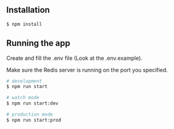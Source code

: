 ## Installation

```bash
$ npm install
```

## Running the app

Create and fill the .env file (Look at the .env.example).

Make sure the Redis server is running on the port you specified.

```bash
# development
$ npm run start

# watch mode
$ npm run start:dev

# production mode
$ npm run start:prod
```
